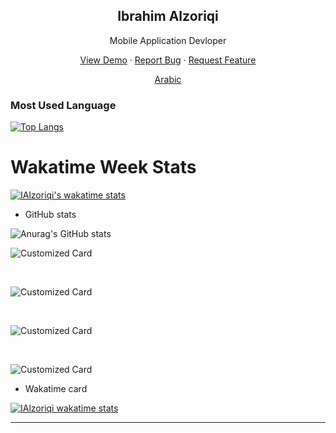 <p align="center">
 <h2 align="center">Ibrahim Alzoriqi</h2>
 <p align="center">Mobile Application Devloper</p>
</p>

  <p align="center">
    <a href="#demo">View Demo</a>
    ·
    <a href="https://github.com/IAlzoriqi/IAlzoriqi/issues/new/choose">Report Bug</a>
    ·
    <a href="https://github.com/IAlzoriqi/IAlzoriqi/issues/new/choose">Request Feature</a>
  </p>
  <p align="center">
    <a href="/docs/readme_ar.md">Arabic </a>
  </p>
</p>

### Most Used Language

[![Top Langs](https://github-readme-stats.vercel.app/api/top-langs/?username=IAlzoriqi&exclude_repo=github-readme-stats,Web-CV,IAlzoriqi.github.io,SalesManagementSoftware,github.com/IAlzoriqi/IAlzoriqi,github.com/IAlzoriqi/IAlzoriqi.github.io&langs_count=5&include-private=true&include_private=true&include_all_repo=true&include_private_repo=true&repo=my_guide_at_my_phone&include_repo=my_guide_at_my_phon)](https://github.com/IAlzoriqi/IAlzoriqi)

# Wakatime Week Stats

[![IAlzoriqi's wakatime stats](https://github-readme-stats.vercel.app/api/wakatime?username=IAlzoriqi&hide_lang=html)](https://github.com/IAlzoriqi/IAlzoriqi)

- GitHub stats

![Anurag's GitHub stats](https://github-readme-stats.vercel.app/api?username=IAlzoriqi&count_private=true&show_icons=true&include_all_commits=true)

![Customized Card](https://github-readme-stats.vercel.app/api/pin?username=IAlzoriqi&repo=SalesManagementSoftware)

</br>

![Customized Card](https://github-readme-stats.vercel.app/api/pin?username=IAlzoriqi&repo=IAlzoriqi.github.io)

</br>

![Customized Card](https://github-readme-stats.vercel.app/api/pin?username=IAlzoriqi&repo=CivilStatusSystemNew)

</br>

![Customized Card](https://github-readme-stats.vercel.app/api/pin?username=IAlzoriqi&repo=libraryManagement)

- Wakatime card

[![IAlzoriqi wakatime stats](https://github-readme-stats.vercel.app/api/wakatime?username=IAlzoriqi)](https://github.com/IAlzoriqi/IAlzoriqi)

---

<!--
<a href="https://github.com/IAlzoriqi/CivilStatusSystemNew">
  <img
    align="center"
    src="https://github-readme-stats.vercel.app/api/pin/?username=IAlzoriqi&repo=CivilStatusSystemNew"
  />
</a>

</br>
</br>

<a href="https://github.com/IAlzoriqi/libraryManagement ">
  <img
    align="center"
    src="https://github-readme-stats.vercel.app/api/pin/?username=IAlzoriqi&repo=libraryManagement"
  />
</a>

</br>
</br>
<a href="https://github.com/IAlzoriqi/SalesManagementSoftware ">
  <img
    align="center"
    src="https://github-readme-stats.vercel.app/api/pin/?username=IAlzoriqi&repo=SalesManagementSoftware"
  />
</a>

</br>
</br>
<a href="https://github.com/IAlzoriqi/CivilStatusSystemNew">
  <img
    align="center"
    src="https://github-readme-stats.vercel.app/api/pin/?username=IAlzoriqi&repo=c "
  />
</a>
### Quick Tip (Align The Repo Cards) -->
